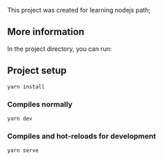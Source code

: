 This project was created for learning nodejs path;

## More information

In the project directory, you can run:

## Project setup

```
yarn install
```

### Compiles normally

```
yarn dev
```

### Compiles and hot-reloads for development

```
yarn serve
```
